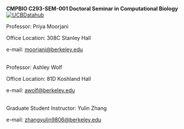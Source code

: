 **CMPBIO C293-SEM-001 Doctoral Seminar in Computational Biology**<br>
[![UCBDatahub](https://img.shields.io/badge/Launch-UCB%20Datahub-blue.svg)](https://biology.datahub.berkeley.edu/hub/user-redirect/git-pull?repo=https%3A%2F%2Fgithub.com%2FCCB293%2FFall-2021&urlpath=lab%2Ftree%2FFall-2021%2F&branch=main)

Professor: Priya Moorjani

Office Location: 308C Stanley Hall

e-mail: moorjani@berkeley.edu<br>
<br>

Professor: Ashley Wolf

Office Location: 81D Koshland Hall

e-mail: awolf@berkeley.edu<br>
<br>


Graduate Student Instructor: Yulin Zhang

e-mail: zhangyulin9806@berkeley.edu
